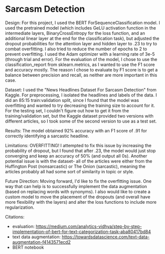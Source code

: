 # Sarcasm Detection

Design: 
For this project, I used the BERT ForSequenceClassification model. I used the pretrained model (which includes GeLU activation function in the intermediate layers, BinaryCrossEntropy for the loss function, and an additional linear layer at the end for the classification task), but adjusted the dropout probabilities for the attention layer and hidden layer to .23 to try to combat overfitting. I also tried to reduce the number of epochs to 2 to prevent overfitting. I used the Adam optimizer with a learning rate of 3e-5 (through trial and error). For the evaluation of the model, I chose to use the classification_report from sklearn.metrics, as I wanted to use the F1 score and accuracy mostly. The reason I chose to evaluate by F1 score is to get a balance between precision and recall, as neither are more important in this case.

Dataset: 
I used the "News Headlines Dataset For Sarcasm Detection" from Kaggle. For preprocessing, I isolated the headlines and labels of the data. I did an 85:15 train:validation split, since I found that the model was overfitting and wanted to try decreasing the training size to account for it. For the testing set, I couldn't figure out how to get it from the training/validation set, but the Kaggle dataset provided two versions with different articles, so I took some of the second version to use as a test set. 

Results: The model obtained 92% accuracy with an F1 score of .91 for correctly identifying a sarcastic headline. 

Limitations: 
OVERFITTING! I attempted to fix this issue by increasing the probability of dropout, but I found that after .23, the model would just stop converging and keep an accuracy of 50% (and output all 0s). Another potential issue is with the dataset- all of the articles were either from the Huffington Post (nonsarcastic) or The Onion (sarcastic), meaning the articles probably all had some sort of similarity in topic or style.

Future Direction:
Moving forward, I'd like to fix the overfitting issue. One way that can help is to successfully implement the data augmentation (based on replacing words with synonyms). I also would like to create a custom model to move the placement of the dropouts (and overall have more flexibility with the layers) and alter the loss functions to include more regularization.

Citations:
- evaluation: https://medium.com/analytics-vidhya/step-by-step-implementation-of-bert-for-text-categorization-task-aba80417bd84
- text data augmentation: https://towardsdatascience.com/text-data-augmentation-f4143571ecd2
- BERT notebook
